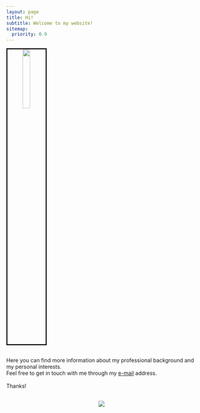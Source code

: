 ```yaml
---
layout: page
title: Hi!
subtitle: Welcome to my website!
sitemap:
  priority: 0.9
---
```


<div style="text-align: center">
	<img src="{{ '/assets/img/profpic.png' | prepend: site.baseurl }}" id="profpic-img" style="display: flex; border: 3px solid;" width="20%" height="20%">
	<br>
</div>

<div id="describe-text">
	<p>
	Here you can find more information about my professional background and my personal interests.
	<br> 
	Feel free to get in touch with me through my <a href="mailto:{{ site.author.email }}">e-mail</a> address.
	<br><br>
	Thanks! <i class="fa-regular fa-face-smile-beam"></i>
	</p>
	<br>
</div>

<div style="text-align: center">
	<img src="{{ '/assets/img/logo.png' | prepend: site.baseurl }}" id="about-img">
</div>